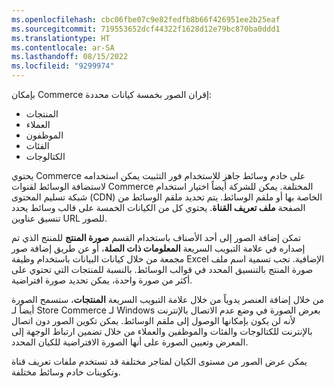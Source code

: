 ```yaml
---
ms.openlocfilehash: cbc06fbe07c9e82fedfb8b66f426951ee2b25eaf
ms.sourcegitcommit: 719553652dcf44322f1628d12e79bc870ba0ddd1
ms.translationtype: HT
ms.contentlocale: ar-SA
ms.lasthandoff: 08/15/2022
ms.locfileid: "9299974"
---
```

بإمكان Commerce إقران الصور بخمسة كيانات محددة:
 
-   المنتجات
-   العملاء
-   الموظفون
-   الفئات
-   الكتالوجات  

يحتوي Commerce على خادم وسائط جاهز للاستخدام فور التثبيت يمكن استخدامه لاستضافة الوسائط لقنوات Commerce المختلفة. يمكن للشركة أيضاً اختيار استخدام شبكة تسليم المحتوى (CDN) الخاصة بها أو ملقم الوسائط. يتم تحديد ملقم الوسائط من الصفحة **ملف تعريف القناة**. يحتوي كل من الكيانات الخمسة على قالب وسائط يحدد تنسيق عناوين URL للصور.

تمكن إضافة الصور إلى أحد الأصناف باستخدام القسم **صورة المنتج** للمنتج الذي تم إصداره في علامة التبويب السريعة **المعلومات ذات الصلة**، أو عن طريق إضافة صور مجمعة من خلال كيانات البيانات باستخدام وظيفة Excel الإضافية. تجب تسمية اسم ملف صورة المنتج بالتنسيق المحدد في قوالب الوسائط. بالنسبة للمنتجات التي تحتوي على أكثر من صورة واحدة، يمكن تحديد صورة افتراضية. 

من خلال إضافة العنصر يدوياً من خلال علامة التبويب السريعة **المنتجات**، ستسمح الصورة أيضاً لـ Store Commerce لـ Windows بعرض الصورة في وضع عدم الاتصال بالإنترنت لأنه لن يكون بإمكانها الوصول إلى ملقم الوسائط. يمكن تكوين الصور دون اتصال بالإنترنت للكتالوجات والفئات والموظفين والعملاء من خلال تضمين ارتباط الوجهة إلى المعرض وتعيين الصورة على أنها الصورة الافتراضية للكيان المحدد. 

يمكن عرض الصور من مستوى الكيان لمتاجر مختلفة قد تستخدم ملفات تعريف قناة وتكوينات خادم وسائط مختلفة. 
